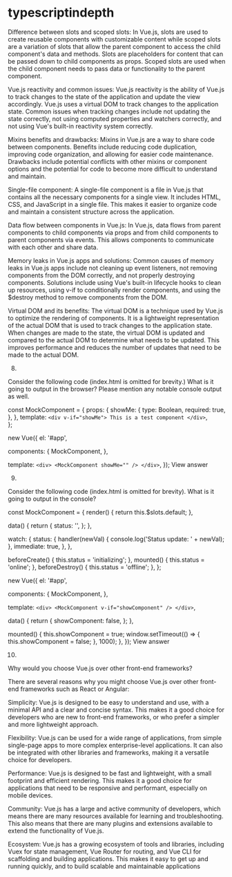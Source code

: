 # typescriptindepth
Difference between slots and scoped slots:
In Vue.js, slots are used to create reusable components with customizable content while scoped slots are a variation of slots that allow the parent component to access the child component's data and methods. Slots are placeholders for content that can be passed down to child components as props. Scoped slots are used when the child component needs to pass data or functionality to the parent component.

Vue.js reactivity and common issues:
Vue.js reactivity is the ability of Vue.js to track changes to the state of the application and update the view accordingly. Vue.js uses a virtual DOM to track changes to the application state. Common issues when tracking changes include not updating the state correctly, not using computed properties and watchers correctly, and not using Vue's built-in reactivity system correctly.

Mixins benefits and drawbacks:
Mixins in Vue.js are a way to share code between components. Benefits include reducing code duplication, improving code organization, and allowing for easier code maintenance. Drawbacks include potential conflicts with other mixins or component options and the potential for code to become more difficult to understand and maintain.

Single-file component:
A single-file component is a file in Vue.js that contains all the necessary components for a single view. It includes HTML, CSS, and JavaScript in a single file. This makes it easier to organize code and maintain a consistent structure across the application.

Data flow between components in Vue.js:
In Vue.js, data flows from parent components to child components via props and from child components to parent components via events. This allows components to communicate with each other and share data.

Memory leaks in Vue.js apps and solutions:
Common causes of memory leaks in Vue.js apps include not cleaning up event listeners, not removing components from the DOM correctly, and not properly destroying components. Solutions include using Vue's built-in lifecycle hooks to clean up resources, using v-if to conditionally render components, and using the $destroy method to remove components from the DOM.

Virtual DOM and its benefits:
The virtual DOM is a technique used by Vue.js to optimize the rendering of components. It is a lightweight representation of the actual DOM that is used to track changes to the application state. When changes are made to the state, the virtual DOM is updated and compared to the actual DOM to determine what needs to be updated. This improves performance and reduces the number of updates that need to be made to the actual DOM.



8.
Consider the following code (index.html is omitted for brevity.) What is it going to output in the browser? Please mention any notable console output as well.

const MockComponent = {
  props: {
    showMe: {
      type: Boolean,
      required: true,
    },
  },
  template: `
    <div v-if="showMe">
      This is a test component
    </div>
  `,  
};

new Vue({
  el: '#app',
  
  components: {
    MockComponent,
  },

  template: `
    <div>
      <MockComponent showMe="" />
    </div>
  `,
});
View answer


9.
Consider the following code (index.html is omitted for brevity). What is it going to output in the console?

const MockComponent = {
  render() {
    return this.$slots.default;
  },

  data() {
    return {
      status: '',
    };
  },

  watch: {
    status: {
      handler(newVal) {
        console.log('Status update: ' + newVal);
      },
      immediate: true,
    },
  },

  beforeCreate() {
    this.status = 'initializing';
  },
  mounted() {
    this.status = 'online';
  },
  beforeDestroy() {
    this.status = 'offline';
  },
};

new Vue({
  el: '#app',

  components: {
    MockComponent,
  },

  template: `
	<div>
  	<MockComponent v-if="showComponent" />
	</div>
  `,

  data() {
    return {
      showComponent: false,
    };
  },

  mounted() {
    this.showComponent = true;
    window.setTimeout(() => {
      this.showComponent = false;
    }, 1000);
  },
});
View answer


10.
Why would you choose Vue.js over other front-end frameworks?

There are several reasons why you might choose Vue.js over other front-end frameworks such as React or Angular:

Simplicity: Vue.js is designed to be easy to understand and use, with a minimal API and a clear and concise syntax. This makes it a good choice for developers who are new to front-end frameworks, or who prefer a simpler and more lightweight approach.

Flexibility: Vue.js can be used for a wide range of applications, from simple single-page apps to more complex enterprise-level applications. It can also be integrated with other libraries and frameworks, making it a versatile choice for developers.

Performance: Vue.js is designed to be fast and lightweight, with a small footprint and efficient rendering. This makes it a good choice for applications that need to be responsive and performant, especially on mobile devices.

Community: Vue.js has a large and active community of developers, which means there are many resources available for learning and troubleshooting. This also means that there are many plugins and extensions available to extend the functionality of Vue.js.

Ecosystem: Vue.js has a growing ecosystem of tools and libraries, including Vuex for state management, Vue Router for routing, and Vue CLI for scaffolding and building applications. This makes it easy to get up and running quickly, and to build scalable and maintainable applications
